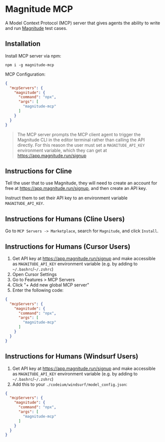 # Magnitude MCP

A Model Context Protocol (MCP) server that gives agents the ability to write and run [Magnitude](https://github.com/magnitudedev/magnitude) test cases.

## Installation
Install MCP server via npm:
```
npm i -g magnitude-mcp
```

MCP Configuration:
```json
{
  "mcpServers": {
    "magnitude": {
      "command": "npx",
      "args": [
        "magnitude-mcp"
      ]
    }
  }
}
```
> The MCP server prompts the MCP client agent to trigger the Magnitude CLI in the editor terminal rather than calling the API directly. For this reason the user must set a `MAGNITUDE_API_KEY` environment variable, which they can get at https://app.magnitude.run/signup

## Instructions for Cline

Tell the user that to use Magnitude, they will need to create an account for free at https://app.magnitude.run/signup, and then create an API key.

Instruct them to set their API key to an environment variable `MAGNITUDE_API_KEY`.

## Instructions for Humans (Cline Users)

Go to `MCP Servers -> Marketplace`, search for `Magnitude`, and click `Install`.

## Instructions for Humans (Cursor Users)

1. Get API key at https://app.magnitude.run/signup and make accessible as `MAGNITUDE_API_KEY` environment variable (e.g. by adding to `~/.bashrc`/`~/.zshrc`)
2. Open Cursor Settings
3. Go to Features > MCP Servers
4. Click "+ Add new global MCP server"
5. Enter the following code: 
```json
{
  "mcpServers": {
    "magnitude": {
      "command": "npx",
      "args": [
        "magnitude-mcp"
      ]
    }
  }
}
```

## Instructions for Humans (Windsurf Users)
1. Get API key at https://app.magnitude.run/signup and make accessible as `MAGNITUDE_API_KEY` environment variable (e.g. by adding to `~/.bashrc`/`~/.zshrc`)
2. Add this to your `./codeium/windsurf/model_config.json`:
```json
{
  "mcpServers": {
    "magnitude": {
      "command": "npx",
      "args": [
        "magnitude-mcp"
      ]
    }
  }
}
```